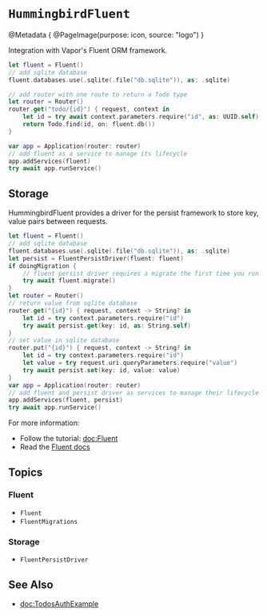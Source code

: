 # ``HummingbirdFluent``

@Metadata {
    @PageImage(purpose: icon, source: "logo")
}

Integration with Vapor's Fluent ORM framework.

```swift
let fluent = Fluent()
// add sqlite database
fluent.databases.use(.sqlite(.file("db.sqlite")), as: .sqlite)

// add router with one route to return a Todo type
let router = Router()
router.get("todo/{id}") { request, context in
    let id = try await context.parameters.require("id", as: UUID.self)
    return Todo.find(id, on: fluent.db())
}

var app = Application(router: router)
// add fluent as a service to manage its lifecycle
app.addServices(fluent)
try await app.runService()
```

## Storage

HummingbirdFluent provides a driver for the persist framework to store key, value pairs between requests.

```swift
let fluent = Fluent()
// add sqlite database
fluent.databases.use(.sqlite(.file("db.sqlite")), as: .sqlite)
let persist = FluentPersistDriver(fluent: fluent)
if doingMigration {
    // fluent persist driver requires a migrate the first time you run
    try await fluent.migrate()
}
let router = Router()
// return value from sqlite database
router.get("{id}") { request, context -> String? in
    let id = try context.parameters.require("id")
    try await persist.get(key: id, as: String.self)
}
// set value in sqlite database
router.put("{id}") { request, context -> String? in
    let id = try context.parameters.require("id")
    let value = try request.uri.queryParameters.require("value")
    try await persist.set(key: id, value: value)
}
var app = Application(router: router)
// add fluent and persist driver as services to manage their lifecycle
app.addServices(fluent, persist)
try await app.runService()
```

For more information:
- Follow the tutorial: <doc:Fluent>
- Read the [Fluent docs](https://docs.vapor.codes/fluent/overview/)

## Topics

### Fluent

- ``Fluent``
- ``FluentMigrations``

### Storage

- ``FluentPersistDriver``

## See Also

- <doc:TodosAuthExample>